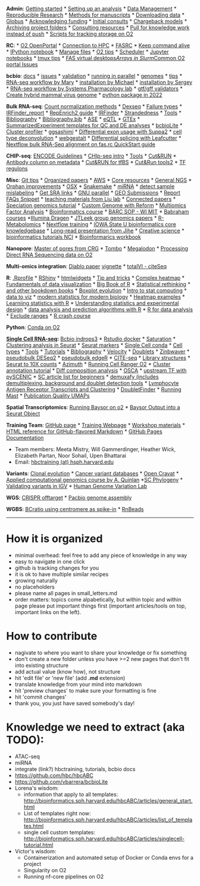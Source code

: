 **Admin**: [Getting started](admin/getting_started.md) * [Setting up an analysis](admin/setting_up_an_analysis_guidelines.md) * [Data Management](admin/data_management.md) * [Reproducible Research](admin/reproducible_research.md) * [Methods for manuscripts](admin/method_snippets.md) * [Downloading data](admin/download_data.md) * [Globus](admin/Globus.md) * [Acknowledging funding](admin/acknowledging_funding) *  [Initial consults](admin/initial_consults.md) * [Chargeback models](admin/chargeback_models.md) * [Archiving project folders](admin/archive_folders_to_standby.md) * [Consulting resources](admin/consulting_resources.md) * [Pull for knowledge work instead of push](https://dspace.mit.edu/bitstream/handle/1721.1/115364/Repenning_Pull%20for%20Knowledge%20Work_Full.pdf?sequence=1&isAllowed=y) * [Scripts for tracking storage on O2](admin/scripts_for_data_management_on_o2) 


**RC**: * [O2 OpenPortal](rc/O2_portal_errors.md) * [Connection to HPC](rc/connection-to-hpc.md) * [FASRC](admin/FASRC.md) * [Keep command alive](rc/keepalive.md) * [IPython notebook](rc/ipython-notebook-on-O2.md) * [Manage files](rc/manage-files.md) * [O2 tips](rc/O2-tips.md) * [Scheduler](rc/scheduler.md) * [Jupyter notebooks](rc/jupyter_notebooks.md) * [tmux tips](rc/tmux.md) * [FAS virtual desktops](rc/openondemand.md)*[Arrays in Slurm](rc/arrays_in_slurm.md)*[Common O2 portal Issues](rc/O2_portal_errors.md) 

**bcbio**: [docs](https://bcbio-nextgen.readthedocs.io/en/latest/) * [issues](https://github.com/bcbio/bcbio-nextgen/issues) * [validation](https://github.com/bcbio/bcbio_validations) * [running in parallel](https://bcbio-nextgen.readthedocs.io/en/latest/contents/parallel.html) * [genomes](bcbio/bcbio_genomes.md) * [tips](bcbio/bcbio_tips.md) * [RNA-seq workflow by Mary](bcbio/bcbio_workflow_mary.md) * [installation by Michael](https://steinbaugh.com/posts/install-bcbio.html) * [installation by Sergey](https://github.com/naumenko-sa/bioscripts/blob/master/bcbio/bcbio.upgrade.sh) * [RNA-seq workflow by Systems Pharmacology lab](https://labsyspharm.github.io/rnaseq/) * [gtf/gff validators](bcbio/gtf_gff_validator.md) * [Create hybrid mammal virus genome](bcbio/Creating_Hybrid_Mammal_Viral_Reference_Genome.md) * [python package in 2022](https://mathspp.com/blog/how-to-create-a-python-package-in-2022)

**Bulk RNA-seq**: [Count normalization methods](https://hbctraining.github.io/DGE_workshop/lessons/02_DGE_count_normalization.html) * [Dexseq](rnaseq/dexseq.Rmd) * [Failure types](rnaseq/failure_types) * [IRFinder_report](rnaseq/IRFinder_report.md) * [RepEnrich2 guide](rnaseq/RepEnrich2_guide.md) * [IRFinder](rnaseq/running_IRFinder.md) * [Strandedness](rnaseq/strandedness.md) * [Tools](rnaseq/tools.md) * [Bibliography](rnaseq/bibliography.md) * [Bibliography.bib](rnaseq/bcbio_rnaseq.bib) * [ASE](rnaseq/ase.md) * [eQTL](http://www.bios.unc.edu/research/genomic_software/Matrix_eQTL/) * [GTEx](https://gtexportal.org/home/) * [SummarizedExperiment templates for QC and DE analyses](https://github.com/naumenko-sa/crt/blob/master/differential_expression/) * [bcbioLite](https://github.com/vbarrera/bcbioLite) * [Cluster profiler](https://yulab-smu.github.io/clusterProfiler-book/) * [ggsashimi](https://github.com/guigolab/ggsashimi) * [Differential exon usage with Suppa2](https://github.com/comprna/SUPPA) * [cell type deconvolution](https://www.synapse.org/#!Synapse:syn15589870/wiki/606797) * [webgestalt](http://www.webgestalt.org/) * [Differential splicing with Leafcutter](https://github.com/hbc/knowledgebase/blob/master/rnaseq/running_leafcutter.md) * [Nextflow bulk RNA-Seq alignment on fas.rc QuickStart guide](https://github.com/hbc/knowledgebase/blob/master/rnaseq/Nextflow_bulkRNA-Seq_on%20fasrc_quickStart.md) 

**CHIP-seq**: [ENCODE Guidelines](http://genome.cshlp.org/cgi/pmidlookup?view=long&pmid=22955991) * [CHIp-seq intro](https://hbctraining.github.io/Intro-to-ChIPseq/schedule/2-day.html) * [Tools](chipseq/tools.md) * [Cut&RUN](chipseq/cutandrun.md) * [Antibody column on metadata](chipseq/metadata.md) * [Cut&RUN for tfBS](https://star-protocols.cell.com/protocols/944) * [Cut&Run tools2](https://github.com/fl-yu/CUT-RUNTools-2.0) * [TF regulons](https://bioconductor.org/packages/release/data/experiment/html/dorothea.html)

**Misc**: [Git tips](misc/git.md) * [Organized papers](https://github.com/hbc/knowledgebase/blob/master/misc/organized_papers.md) * [AWS](misc/aws.md) * [Core resources](misc/core_resources.md) * [General NGS](misc/general_ngs.md) * [Orphan improvements](misc/orphan_improvements.md) * [OSX](misc/OSX.md) * [Snakemake](misc/snakemake-example-pipeline) * [miRNA](misc/miRNA.md) * [detect sample mislabeling](https://github.com/brentp/somalier) * [Get SRA links](https://sra-explorer.info) * [GNU parallel](https://opensource.com/article/18/5/gnu-parallel) * [GEO Submissions](misc/GEO_submissions.md) * [Report FAQs Snippet](misc/FAQs.md) * [teaching materials from Liu lab](https://liulab-dfci.github.io/teaching) * [Connected papers](https://www.connectedpapers.com/) * [Speciation genomics tutorial](https://speciationgenomics.github.io/) * [Custom Genome with Reform](misc/Reform_python.md) * [Multiomics Factor Analysis](misc/multiomics_factor_analysis.md) * [Bioinformatics course](https://liulab-dfci.github.io/bioinfo-combio/) * [BARC SOP - WI MIT](http://barcwiki.wi.mit.edu/wiki/SOPs) * [Babraham courses](https://www.bioinformatics.babraham.ac.uk/training.html) *[Illumina Dragen](https://support-docs.illumina.com/SW/DRAGEN_v38/Content/SW/FrontPages/DRAGEN.htm) * [JTLeek group genomics papers](https://github.com/jtleek/genomicspapers) * [R-Metabolomics](https://rformassspectrometry.github.io/metaRbolomics-book/) * [Nextflow training](https://training.seqera.io/) * [IOWA State U bioinformatics core knowledgebase](https://bioinformaticsworkbook.org/#gsc.tab=0) * [Long-read presentation from Jihe](long_read_data) * [Creative science](https://night-science.org/a-course-on-the-creative-scientific-process/) * [bioinformatics tutorials NCI](https://bioinformatics.ccr.cancer.gov/btep/btep-video-archive-of-past-classes/) * [Bioinformarics workbook](https://bioinformaticsworkbook.org)

**Nanopore**: [Master of pores from CRG](https://github.com/biocorecrg/master_of_pores) * [Tombo](https://nanoporetech.github.io/tombo/) * [Megalodon](https://github.com/nanoporetech/megalodon) * [Processing Direct RNA Sequencing data on O2](https://github.com/hbc/knowledgebase/blob/master/long_read_data/nanopore_DRS_workflow.md)

**Multi-omics integration**: [Diablo paper](https://www.ncbi.nlm.nih.gov/pmc/articles/PMC6735831/) [vignette](https://www.bioconductor.org/packages/devel/bioc/vignettes/mixOmics/inst/doc/vignette.html#n-integration-06) * [totalVI - citeSeq](https://streetslab.berkeley.edu/tools/totalvi/)

**R**: [.Rprofile](r/.Rprofile) * [RShiny](r/rshiny_server.md) * [htmlwidgets](/r/htmlwidgets) * [Tip and tricks](r/R-tips-and-tricks.md) * [Complex heatmap](https://jokergoo.github.io/ComplexHeatmap-reference/book/) * [Fundamentals of data visualization](https://serialmentor.com/dataviz/) * [Big Book of R](https://www.bigbookofr.com/index.html) * [Statistical rethinking](https://bookdown.org/content/4857/) * [and other bookdown books](https://bookdown.org/) * [Boxplot evolution](https://www.cedricscherer.com/2019/05/17/the-evolution-of-a-ggplot-ep.-1/) * [Intro to stat computing](https://biodatascience.github.io/statcomp/) * [data to viz](https://www.data-to-viz.com/) * [modern statistics for modern biology](https://www.huber.embl.de//msmb/index.html) * [Heatmap examples](https://jokergoo.github.io/) * [Learniing statistics with R](https://learningstatisticswithr.com/) * [Understanding statistics and experimental design](https://library.oapen.org/bitstream/handle/20.500.12657/23029/1007132.pdf) * [data analysis and prediction algorithms with R](https://rafalab.github.io/dsbook/) * [R for data analysis](https://trevorfrench.github.io/R-for-Data-Analysis/) * [Exclude ranges](https://bioconductor.org/packages/release/data/annotation/vignettes/excluderanges/inst/doc/excluderanges.html) * [R crash course](https://github.com/ColauttiLab/RCrashCourse_Book)

**Python**: [Conda on O2](python/conda.md)

**[Single Cell RNA-seq](scrnaseq/README.md):** [Bcbio indrops3](https://bcbio-nextgen.readthedocs.io/en/latest/contents/single_cell.html#workflow) * [Rstudio docker](scrnaseq/rstudio_sc_docker.md) * [Saturation](scrnaseq/saturation_qc.md) * [Clustering analysis in Seurat](scrnaseq/seurat_clustering_analysis.md) * [Seurat markers](scrnaseq/seurat_markers.md) * [Single Cell conda](scrnaseq/Single-Cell-conda.md) * [Cell types](scrnaseq/tinyatlas.md) * [Tools](https://github.com/seandavi/awesome-single-cell) * [Tutorials](scrnaseq/tutorials.md) * [Bibliography](scrnaseq/bibliography.md) * [Velocity](scrnaseq/velocity.md) * [Doublets](scrnaseq/doublets.md) * [Zinbwaver](scrnaseq/zinbwaver.md) * [pseudobulk DESeq2](https://github.com/hbctraining/scRNA-seq_online/blob/master/lessons/pseudobulk_DESeq2_scrnaseq.md) * [pseudobulk edgeR](scrnaseq/pseudobulkDE_edgeR.md) * [CITE-seq](scrnaseq/cite_seq.md) * [Library structures](https://teichlab.github.io/scg_lib_structs/) * [Seurat to 10X counts](scrnaseq/write10Xcounts.md) * [Azimuth](https://azimuth.hubmapconsortium.org/) * [Running Cell Ranger O2](scrnaseq/CellRanger.md) * [Cluster annotation tutorial](https://www.nature.com/articles/s41596-021-00534-0) * [Diff composition analysis](https://github.com/theislab/scCODA) * [OSCA](https://bioconductor.org/books/release/OSCA/) * [upstream TF with pySCENIC](https://github.com/hbc/knowledgebase/blob/master/scrnaseq/pySCENIC.md) * [SC article list for beginners](https://threadreaderapp.com/thread/1577714756047278080.html) * [demuxafy (includes demultiplexing, background and doublet detection tools](https://github.com/hbc/knowledgebase/blob/master/scrnaseq/Demuxafy_HowTo.md) * [Lymphocyte Antigen Receptor Transcripts and Clustering](https://github.com/hbc/knowledgebase/blob/master/scrnaseq/Thoughts_on_lymphocyte_Antigen_Receptor_transcripts_in_sc_RNA_Seq_analyses.md) * [DoubletFinder](https://github.com/hbc/knowledgebase/blob/master/scrnaseq/running_doubletfinder.md) * [Running Mast](https://github.com/hbc/knowledgebase/blob/master/scrnaseq/running_MAST.md) * [Publication Quality UMAPs](https://github.com/hbc/knowledgebase/blob/master/scrnaseq/pub_quality_umaps.md)

**Spatial Transcriptomics**: [Running Baysor on o2](https://github.com/hbc/knowledgebase/blob/master/SpatialTranscriptomics/Baysor/RunningBaysor.md) * [Baysor Output into a Seurat Object](https://github.com/hbc/knowledgebase/blob/master/SpatialTranscriptomics/Baysor/LoadingBaysorSegmentationIntoSeurat.R)

**Training Team**: [GitHub page](https://github.com/hbctraining) * [Training Webpage](http://bioinformatics.sph.harvard.edu/training) * [Workshop materials](https://hbctraining.github.io/main) * [HTML reference for GitHub-flavored Markdown](https://hbctraining.github.io/main/GitHub_HTML_reference.html) * [GitHub Pages Documentation](https://hbctraining.github.io/main/GitHub_pages/Pages_documentation.html)
- Team members: Meeta Mistry, Will Gammerdinger, Heather Wick, Elizabeth Partan, Noor Sohail, Upen Bhattarai
- Email: [hbctraining (at) hsph.harvard.edu](mailto:hbctraining@hsph.harvard.edu)

**Variants**: [Clonal evolution](variants/clonal_evolution.md) * [Cancer variant databases](https://github.com/seandavi/awesome-cancer-variant-databases) * [Open Cravat](https://open-cravat.readthedocs.io/en/latest/index.html#) * [Applied computational genomics course by A. Quinlan](https://github.com/quinlan-lab/applied-computational-genomics) *[SC Phylogeny](https://github.com/amkozlov/cellphy) * [Validating variants in IGV](https://bioinformatics-core-shared-training.github.io/intro-to-IGV/InspectingVariantsInIGV.html) * [Human Genome Variation Lab](https://mccoy-lab.github.io/hgv_modules/index.html)

**WGS**: [CRISPR offtarget](wgs/crispr-offtarget.md) * [Pacbio genome assembly](wgs/pacbio_genome_assembly.md)

**WGBS**: [BCratio using centromere as spike-in](https://bmcbioinformatics.biomedcentral.com/articles/10.1186/s12859-019-3334-z) * [RnBeads](https://www.bioconductor.org/packages/release/bioc/html/RnBeads.html)

***

# How it is organized
- minimal overhead: feel free to add any piece of knowledge in any way
- easy to navigate in one click
- github is tracking changes for you
- it is ok to have multiple similar recipes
- growing naturally
- no placeholders
- please name all pages in small_letters.md
- order matters: topics come alpabetically, but within topic and within page please put important things first (important articles/tools on top, important links on the left).

# How to contribute
- nagivate to where you want to share your knowledge or fix something
- don't create a new folder unless you have >=2 new pages that don't fit into existing structure
- add actual value (know how), not structure
- hit 'edit file' or 'new file' (add **.md** extension)
- translate knowledge from your mind into markdown
- hit 'preview changes' to make sure your formatting is fine
- hit 'commit changes'
- thank you, you just have saved somebody's day!

# Knowledge we need to extract (aka TODO):
- ATAC-seq
- miRNA
- integrate (link?) hbctraining, tutorials, bcbio docs
- https://github.com/hbc/hbcABC
- https://github.com/vbarrera/bcbioLite
- Lorena's wisdom:
  - information that apply to all templates: http://bioinformatics.sph.harvard.edu/hbcABC/articles/general_start.html
  - List of templates right now: http://bioinformatics.sph.harvard.edu/hbcABC/articles/list_of_templates.html
  - single cell custom templates: http://bioinformatics.sph.harvard.edu/hbcABC/articles/singlecell-tutorial.html
- Victor's wisdom:
  - Containerization and automated setup of Docker or Conda envs for a project
  - Singularity on O2
  - Running nf-core pipelines on O2 


